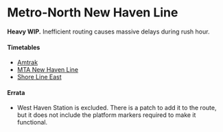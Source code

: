 # Metro-North New Haven Line

**Heavy WIP.** Inefficient routing causes massive delays during rush hour.

#### Timetables

* [Amtrak](https://web.archive.org/web/20180922164720/https://www.amtrak.com/content/dam/projects/dotcom/english/public/documents/timetables/Amtrak-System-Timetable-060118.pdf)
* [MTA New Haven Line](https://web.archive.org/web/20180713014554/http://web.mta.info/mnr/html/planning/schedules/pdf/NH_MF_MAR_18_2018.pdf)
* [Shore Line East](https://web.archive.org/web/20180619064602/https://shorelineeast.com/images/docs/SLE-Timetable.pdf)

#### Errata

* West Haven Station is excluded. There is a patch to add it to the route, but it does not include the platform markers required to make it functional.
